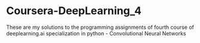 # Coursera-DeepLearning_4
These are my solutions to the programming assignments of fourth course of deeplearning.ai specialization in python - Convolutional Neural Networks
